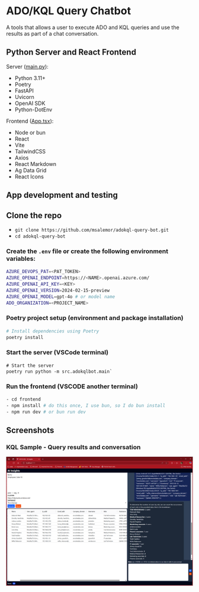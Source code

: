 # ADO/KQL Query Chatbot

A tools that allows a user to execute ADO and KQL queries and use the results as part of a chat conversation.

## Python Server and React Frontend

Server ([main.py](src/adokqlbot/main.py)):
- Python 3.11+
- Poetry
- FastAPI
- Uvicorn
- OpenAI SDK
- Python-DotEnv

Frontend ([App.tsx](frontend/src/App.tsx)):
- Node or bun
- React
- Vite
- TailwindCSS
- Axios
- React Markdown
- Ag Data Grid
- React Icons

## App development and testing

## Clone the repo

- `git clone https://github.com/msalemor/adokql-query-bot.git`
- `cd adokql-query-bot`

### Create the `.env` file or create the following environment variables:

```bash
AZURE_DEVOPS_PAT=<PAT_TOKEN>
AZURE_OPENAI_ENDPOINT=https://<NAME>.openai.azure.com/
AZURE_OPENAI_API_KEY=<KEY>
AZURE_OPENAI_VERSION=2024-02-15-preview
AZURE_OPENAI_MODEL=gpt-4o # or model name
ADO_ORGANIZATION=<PROJECT_NAME>
```

### Poetry project setup (environment and package installation)

```bash
# Install dependencies using Poetry
poetry install
```

### Start the server (VSCode terminal)

```
# Start the server
poetry run python -m src.adokqlbot.main`
```

### Run the frontend (VSCODE another terminal)

```bash
- cd frontend
- npm install # do this once, I use bun, so I do bun install
- npm run dev # or bun run dev
```

## Screenshots

### KQL Sample - Query results and conversation

![KQL query results and conversation](images/kql-query-results.png)
